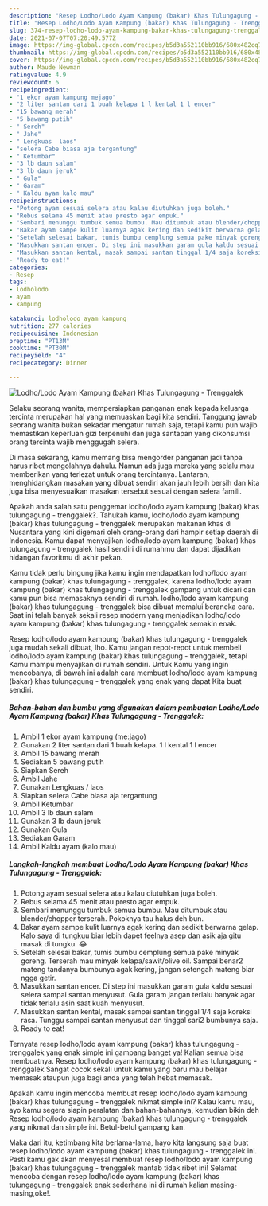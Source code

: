 ```yaml
---
description: "Resep Lodho/Lodo Ayam Kampung (bakar) Khas Tulungagung - Trenggalek yang lezat dan Mudah Dibuat"
title: "Resep Lodho/Lodo Ayam Kampung (bakar) Khas Tulungagung - Trenggalek yang lezat dan Mudah Dibuat"
slug: 374-resep-lodho-lodo-ayam-kampung-bakar-khas-tulungagung-trenggalek-yang-lezat-dan-mudah-dibuat
date: 2021-07-07T07:20:49.577Z
image: https://img-global.cpcdn.com/recipes/b5d3a552110bb916/680x482cq70/lodholodo-ayam-kampung-bakar-khas-tulungagung-trenggalek-foto-resep-utama.jpg
thumbnail: https://img-global.cpcdn.com/recipes/b5d3a552110bb916/680x482cq70/lodholodo-ayam-kampung-bakar-khas-tulungagung-trenggalek-foto-resep-utama.jpg
cover: https://img-global.cpcdn.com/recipes/b5d3a552110bb916/680x482cq70/lodholodo-ayam-kampung-bakar-khas-tulungagung-trenggalek-foto-resep-utama.jpg
author: Maude Newman
ratingvalue: 4.9
reviewcount: 6
recipeingredient:
- "1 ekor ayam kampung mejago"
- "2 liter santan dari 1 buah kelapa 1 l kental 1 l encer"
- "15 bawang merah"
- "5 bawang putih"
- " Sereh"
- " Jahe"
- " Lengkuas  laos"
- "selera Cabe biasa aja tergantung"
- " Ketumbar"
- "3 lb daun salam"
- "3 lb daun jeruk"
- " Gula"
- " Garam"
- " Kaldu ayam kalo mau"
recipeinstructions:
- "Potong ayam sesuai selera atau kalau diutuhkan juga boleh."
- "Rebus selama 45 menit atau presto agar empuk."
- "Sembari menunggu tumbuk semua bumbu. Mau ditumbuk atau blender/chopper terserah. Pokoknya tau halus deh bun."
- "Bakar ayam sampe kulit luarnya agak kering dan sedikit berwarna gelap. Kalo saya di tungkuu biar lebih dapet feelnya asep dan asik aja gitu masak di tungku. 😂"
- "Setelah selesai bakar, tumis bumbu cemplung semua pake minyak goreng. Terserah mau minyak kelapa/sawit/olive oil. Sampai benar2 mateng tandanya bumbunya agak kering, jangan setengah mateng biar ngga getir."
- "Masukkan santan encer. Di step ini masukkan garam gula kaldu sesuai selera sampai santan menyusut. Gula garam jangan terlalu banyak agar tidak terlalu asin saat kuah menyusut."
- "Masukkan santan kental, masak sampai santan tinggal 1/4 saja koreksi rasa. Tunggu sampai santan menyusut dan tinggal sari2 bumbunya saja."
- "Ready to eat!"
categories:
- Resep
tags:
- lodholodo
- ayam
- kampung

katakunci: lodholodo ayam kampung 
nutrition: 277 calories
recipecuisine: Indonesian
preptime: "PT13M"
cooktime: "PT30M"
recipeyield: "4"
recipecategory: Dinner

---
```



![Lodho/Lodo Ayam Kampung (bakar) Khas Tulungagung - Trenggalek](https://img-global.cpcdn.com/recipes/b5d3a552110bb916/680x482cq70/lodholodo-ayam-kampung-bakar-khas-tulungagung-trenggalek-foto-resep-utama.jpg)

Selaku seorang wanita, mempersiapkan panganan enak kepada keluarga tercinta merupakan hal yang memuaskan bagi kita sendiri. Tanggung jawab seorang  wanita bukan sekadar mengatur rumah saja, tetapi kamu pun wajib memastikan keperluan gizi terpenuhi dan juga santapan yang dikonsumsi orang tercinta wajib menggugah selera.

Di masa  sekarang, kamu memang bisa mengorder panganan jadi tanpa harus ribet mengolahnya dahulu. Namun ada juga mereka yang selalu mau memberikan yang terlezat untuk orang tercintanya. Lantaran, menghidangkan masakan yang dibuat sendiri akan jauh lebih bersih dan kita juga bisa menyesuaikan masakan tersebut sesuai dengan selera famili. 



Apakah anda salah satu penggemar lodho/lodo ayam kampung (bakar) khas tulungagung - trenggalek?. Tahukah kamu, lodho/lodo ayam kampung (bakar) khas tulungagung - trenggalek merupakan makanan khas di Nusantara yang kini digemari oleh orang-orang dari hampir setiap daerah di Indonesia. Kamu dapat menyajikan lodho/lodo ayam kampung (bakar) khas tulungagung - trenggalek hasil sendiri di rumahmu dan dapat dijadikan hidangan favoritmu di akhir pekan.

Kamu tidak perlu bingung jika kamu ingin mendapatkan lodho/lodo ayam kampung (bakar) khas tulungagung - trenggalek, karena lodho/lodo ayam kampung (bakar) khas tulungagung - trenggalek gampang untuk dicari dan kamu pun bisa memasaknya sendiri di rumah. lodho/lodo ayam kampung (bakar) khas tulungagung - trenggalek bisa dibuat memalui beraneka cara. Saat ini telah banyak sekali resep modern yang menjadikan lodho/lodo ayam kampung (bakar) khas tulungagung - trenggalek semakin enak.

Resep lodho/lodo ayam kampung (bakar) khas tulungagung - trenggalek juga mudah sekali dibuat, lho. Kamu jangan repot-repot untuk membeli lodho/lodo ayam kampung (bakar) khas tulungagung - trenggalek, tetapi Kamu mampu menyajikan di rumah sendiri. Untuk Kamu yang ingin mencobanya, di bawah ini adalah cara membuat lodho/lodo ayam kampung (bakar) khas tulungagung - trenggalek yang enak yang dapat Kita buat sendiri.

<!--inarticleads1-->

##### Bahan-bahan dan bumbu yang digunakan dalam pembuatan Lodho/Lodo Ayam Kampung (bakar) Khas Tulungagung - Trenggalek:

1. Ambil 1 ekor ayam kampung (me:jago)
1. Gunakan 2 liter santan dari 1 buah kelapa. 1 l kental 1 l encer
1. Ambil 15 bawang merah
1. Sediakan 5 bawang putih
1. Siapkan  Sereh
1. Ambil  Jahe
1. Gunakan  Lengkuas / laos
1. Siapkan selera Cabe biasa aja tergantung
1. Ambil  Ketumbar
1. Ambil 3 lb daun salam
1. Gunakan 3 lb daun jeruk
1. Gunakan  Gula
1. Sediakan  Garam
1. Ambil  Kaldu ayam (kalo mau)




<!--inarticleads2-->

##### Langkah-langkah membuat Lodho/Lodo Ayam Kampung (bakar) Khas Tulungagung - Trenggalek:

1. Potong ayam sesuai selera atau kalau diutuhkan juga boleh.
1. Rebus selama 45 menit atau presto agar empuk.
1. Sembari menunggu tumbuk semua bumbu. Mau ditumbuk atau blender/chopper terserah. Pokoknya tau halus deh bun.
1. Bakar ayam sampe kulit luarnya agak kering dan sedikit berwarna gelap. Kalo saya di tungkuu biar lebih dapet feelnya asep dan asik aja gitu masak di tungku. 😂
1. Setelah selesai bakar, tumis bumbu cemplung semua pake minyak goreng. Terserah mau minyak kelapa/sawit/olive oil. Sampai benar2 mateng tandanya bumbunya agak kering, jangan setengah mateng biar ngga getir.
1. Masukkan santan encer. Di step ini masukkan garam gula kaldu sesuai selera sampai santan menyusut. Gula garam jangan terlalu banyak agar tidak terlalu asin saat kuah menyusut.
1. Masukkan santan kental, masak sampai santan tinggal 1/4 saja koreksi rasa. Tunggu sampai santan menyusut dan tinggal sari2 bumbunya saja.
1. Ready to eat!




Ternyata resep lodho/lodo ayam kampung (bakar) khas tulungagung - trenggalek yang enak simple ini gampang banget ya! Kalian semua bisa membuatnya. Resep lodho/lodo ayam kampung (bakar) khas tulungagung - trenggalek Sangat cocok sekali untuk kamu yang baru mau belajar memasak ataupun juga bagi anda yang telah hebat memasak.

Apakah kamu ingin mencoba membuat resep lodho/lodo ayam kampung (bakar) khas tulungagung - trenggalek nikmat simple ini? Kalau kamu mau, ayo kamu segera siapin peralatan dan bahan-bahannya, kemudian bikin deh Resep lodho/lodo ayam kampung (bakar) khas tulungagung - trenggalek yang nikmat dan simple ini. Betul-betul gampang kan. 

Maka dari itu, ketimbang kita berlama-lama, hayo kita langsung saja buat resep lodho/lodo ayam kampung (bakar) khas tulungagung - trenggalek ini. Pasti kamu gak akan menyesal membuat resep lodho/lodo ayam kampung (bakar) khas tulungagung - trenggalek mantab tidak ribet ini! Selamat mencoba dengan resep lodho/lodo ayam kampung (bakar) khas tulungagung - trenggalek enak sederhana ini di rumah kalian masing-masing,oke!.

